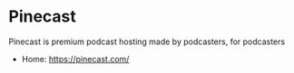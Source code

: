 # Pinecast
Pinecast is premium podcast hosting made by podcasters, for podcasters

* Home: https://pinecast.com/
